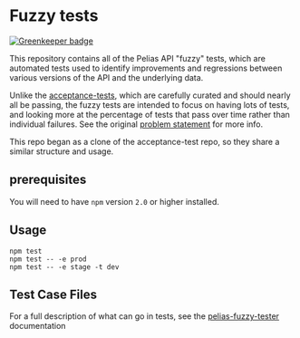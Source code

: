 # Fuzzy tests

[![Greenkeeper badge](https://badges.greenkeeper.io/pelias/fuzzy-tests.svg)](https://greenkeeper.io/)

This repository contains all of the Pelias API "fuzzy" tests, which are automated tests used to identify
improvements and regressions between various versions of the API and the underlying data.

Unlike the [acceptance-tests](https://github.com/pelias/acceptance-tests), which are carefully
curated and should nearly all be passing, the fuzzy tests are intended to focus on having lots of
tests, and looking more at the percentage of tests that pass over time rather than individual
failures. See the original [problem statement](https://github.com/pelias/acceptance-tests/issues/109) for more info.

This repo began as a clone of the acceptance-test repo, so they share a similar structure and usage.

## prerequisites

You will need to have `npm` version `2.0` or higher installed.

## Usage

```
npm test
npm test -- -e prod
npm test -- -e stage -t dev
```

## Test Case Files

For a full description of what can go in tests, see the
[pelias-fuzzy-tester](https://github.com/pelias/fuzzy-tester) documentation
